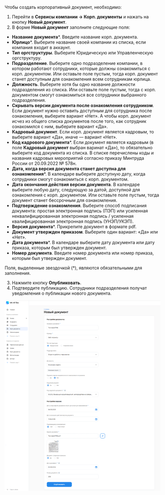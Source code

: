 Чтобы создать корпоративный документ, необходимо:

1. Перейти в **Сервисы компании → Корп. документы** и нажать на кнопку **Новый документ**.
1. В форме **Новый документ** заполните следующие поля:
- **Название документа***. Введите название корп. документа.
- **Юрлицо***. Выберите название своей компании из списка, если компания входит в аккаунт.
- **Тип оргструктуры**. Выберите Юридическую или Управленческую оргструктуру.
- **Подразделение**. Выберите одно подразделение компании, в котором работают сотрудники, которые должны ознакомиться с корп. документом. Или оставьте поле пустым, тогда корп. документ станет доступным для ознакомления всем сотрудникам юрлица.
- **Должность**. Выберите хотя бы одно название должности подразделения из списка. Или оставьте поле пустым, тогда с корп. документом смогут ознакомиться все сотрудники выбранного подразделения. 
- **Скрывать версии документа после ознакомления сотрудником**. Если документ нужно оставить доступным для сотрудника после ознакомления, выберите вариант «Нет». А чтобы корп. документ исчез из общего списка документов после того, как сотрудник ознакомился с ним, выберите вариант «Да».   
- **Кадровый документ**. Если корп. документ является кадровым, то выберите вариант «Да», иначе — вариант «Нет».
- **Код кадрового документа***. Если документ является кадровым (в поле **Кадровый документ** выбран варинат «Да»), то обязательно выберите код документа из списка. В списке перечислены коды и названия кадровых мероприятий согласно приказу Минтруда России от 20.09.2022 № 578н.
- **Дата, когда версия документа станет доступна для ознакомления***. В календаре выберите доступную дату, когда сотрудники смогут ознакомиться с корп. документом.
- **Дата окончания действия версии документа**. В календаре выберите любую дату, следующую за датой, доступной для ознакомления с корп. документом. Или оставьте поле пустым, тогда документ станет бессрочным для ознакомления.
- **Подтверждение ознакомления**. Выберите способ подписания документа: простая электронная подпись (ПЭП) или усиленная неквалифицированная электронная подпись / усиленная квалифицированная электронная подпись (УНЭП/УКЭП).
- **Версия документа***. Прикрепите документ в формате pdf.
- **Документ утвержден приказом**. Выберите один вариант: «Да» или «Нет».
- **Дата документа***. В календаре выберите дату документа или дату приказа, которым был утвержден документ.
- **Номер документа**. Введите номер документа или номер приказа, которым был утвержден документ.

Поля, выделенные звездочкой (*), являются обязательными для заполнения.

3. Нажмите кнопку **Опубликовать**. 
1. Подтвердите публикацию. Сотрудники подразделения получат уведомления о публикации нового документа.

![](./assets/corp_doc.png)